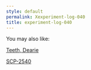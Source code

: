 ```yaml
---
style: default
permalink: Xexperiment-log-040
title: experiment-log-040
---
```

You may also like:

[Teeth, Dearie](http://scp-wiki.net/teeth-dearie)

[SCP-2540](http://scp-wiki.net/scp-2540)
